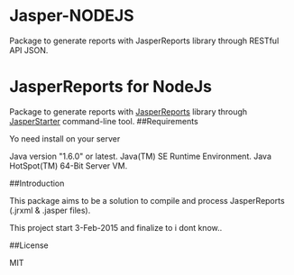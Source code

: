 # Jasper-NODEJS

Package to generate reports with JasperReports library through  RESTful API JSON.

# JasperReports for NodeJs 

Package to generate reports with [JasperReports](http://community.jaspersoft.com/project/jasperreports-library) library through [JasperStarter](http://jasperstarter.sourceforge.net/) command-line tool.
##Requirements

Yo need install on your server

Java version "1.6.0" or latest.
Java(TM) SE Runtime Environment.
Java HotSpot(TM) 64-Bit Server VM.


##Introduction

This package aims to be a solution to compile and process JasperReports (.jrxml & .jasper files). 

This project start 3-Feb-2015 and finalize to i dont know..


##License

MIT
